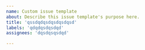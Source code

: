 ```yaml
---
name: Custom issue template
about: Describe this issue template's purpose here.
title: 'qssdqdqsdqsdqsdqsd'
labels: 'qdqdqsdqsdqd'
assignees: 'dqsdqsqsdqd'

---
```



